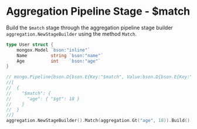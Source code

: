 # Aggregation Pipeline Stage - $match
Build the `$match` stage through the aggregation pipeline stage builder `aggregation.NewStageBuilder` using the method `Match`.

```go
type User struct {
	mongox.Model `bson:"inline"`
	Name         string `bson:"name"`
	Age          int    `bson:"age"`
}

// mongo.Pipeline{bson.D{bson.E{Key:"$match", Value:bson.D{bson.E{Key:"age", Value:bson.D{bson.E{Key:"$gt", Value:[]interface {}{18}}}}}}}}
//[
//  {
//    "$match": {
//      "age": { "$gt": 18 }
//    }
//  }
//]
aggregation.NewStageBuilder().Match(aggregation.Gt("age", 18)).Build()
```